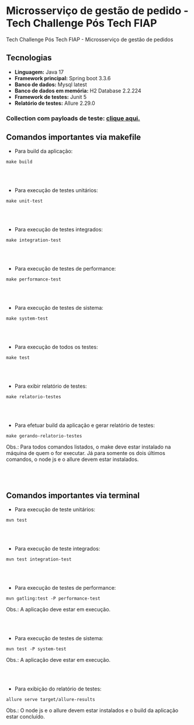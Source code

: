 # Microsserviço de gestão de pedido - Tech Challenge Pós Tech FIAP

Tech Challenge Pós Tech FIAP - Microsserviço de gestão de pedidos

## **Tecnologias** 

* **Linguagem:** Java 17
* **Framework principal:** Spring boot 3.3.6
* **Banco de dados:** Mysql latest
* **Banco de dados em memória:** H2 Database 2.2.224
* **Framework de testes:** Junit 5
* **Relatório de testes:** Allure 2.29.0

### Collection com payloads de teste: [clique aqui.](https://github.com/edu-off/e-commerce/blob/main/ms-pedido/collection/pedido_collection.json)

## **Comandos importantes via makefile**

* Para build da aplicação:
```shell
make build
```

<br><br/>

* Para execução de testes unitários:
```shell
make unit-test
```

<br><br/>

* Para execução de testes integrados:
```shell
make integration-test
```

<br><br/>

* Para execução de testes de performance:
```shell
make performance-test
```

<br><br/>

* Para execução de testes de sistema:
```shell
make system-test
```

<br><br/>

* Para execução de todos os testes:
```shell
make test
```

<br><br/>

* Para exibir relatório de testes:
```shell
make relatorio-testes
```

<br><br/>

* Para efetuar build da aplicação e gerar relatório de testes:
```shell
make gerando-relatorio-testes
```
Obs.: Para todos comandos listados, o make deve estar instalado na máquina de quem o for executar. Já para somente os dois últimos comandos, o node js e o allure devem estar instalados. 

<br><br/>

## **Comandos importantes via terminal**

* Para execução de teste unitários:
```shell
mvn test
```

<br><br/>

* Para execução de teste integrados:
```shell
mvn test integration-test
```

<br><br/>

* Para execução de testes de performance:
```shell
mvn gatling:test -P performance-test
```
Obs.: A aplicação deve estar em execução.

<br><br/>

* Para execução de testes de sistema:
```shell
mvn test -P system-test
```
Obs.: A aplicação deve estar em execução.

<br><br/>

* Para exibição do relatório de testes:
```shell
allure serve target/allure-results
```
Obs.: O node js e o allure devem estar instalados e o build da aplicação estar concluído.

<br><br/>
